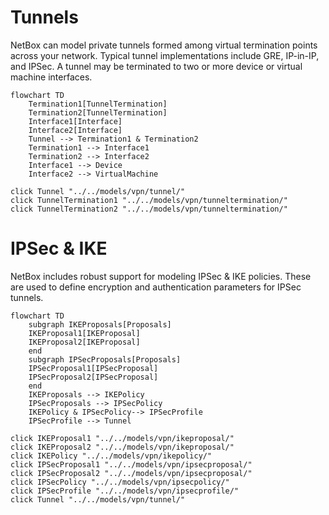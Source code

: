 # Tunnels

NetBox can model private tunnels formed among virtual termination points across your network. Typical tunnel implementations include GRE, IP-in-IP, and IPSec. A tunnel may be terminated to two or more device or virtual machine interfaces.

```mermaid
flowchart TD
    Termination1[TunnelTermination]
    Termination2[TunnelTermination]
    Interface1[Interface]
    Interface2[Interface]
    Tunnel --> Termination1 & Termination2
    Termination1 --> Interface1
    Termination2 --> Interface2
    Interface1 --> Device
    Interface2 --> VirtualMachine

click Tunnel "../../models/vpn/tunnel/"
click TunnelTermination1 "../../models/vpn/tunneltermination/"
click TunnelTermination2 "../../models/vpn/tunneltermination/"
```

# IPSec & IKE

NetBox includes robust support for modeling IPSec & IKE policies. These are used to define encryption and authentication parameters for IPSec tunnels.

```mermaid
flowchart TD
    subgraph IKEProposals[Proposals]
    IKEProposal1[IKEProposal]
    IKEProposal2[IKEProposal]
    end
    subgraph IPSecProposals[Proposals]
    IPSecProposal1[IPSecProposal]
    IPSecProposal2[IPSecProposal]
    end
    IKEProposals --> IKEPolicy
    IPSecProposals --> IPSecPolicy
    IKEPolicy & IPSecPolicy--> IPSecProfile
    IPSecProfile --> Tunnel

click IKEProposal1 "../../models/vpn/ikeproposal/"
click IKEProposal2 "../../models/vpn/ikeproposal/"
click IKEPolicy "../../models/vpn/ikepolicy/"
click IPSecProposal1 "../../models/vpn/ipsecproposal/"
click IPSecProposal2 "../../models/vpn/ipsecproposal/"
click IPSecPolicy "../../models/vpn/ipsecpolicy/"
click IPSecProfile "../../models/vpn/ipsecprofile/"
click Tunnel "../../models/vpn/tunnel/"
```
